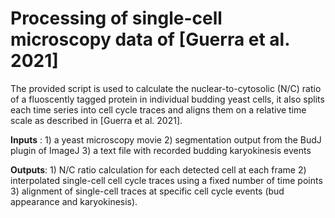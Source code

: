 # Processing of single-cell microscopy data of [Guerra et al. 2021]

The provided script is used to calculate the nuclear-to-cytosolic (N/C) ratio of a fluoscently tagged protein in individual budding yeast cells, it also splits each time series into cell cycle traces and aligns them on a relative time scale as described in [Guerra et al. 2021]. 

**Inputs** : 1) a yeast microscopy movie 2) segmentation output from the BudJ plugin of ImageJ 3) a text file with recorded budding karyokinesis events

**Outputs**: 1) N/C ratio calculation for each detected cell at each frame 2) interpolated single-cell cell cycle traces using a fixed number of time points 3) alignment of single-cell traces at specific cell cycle events (bud appearance and karyokinesis).
